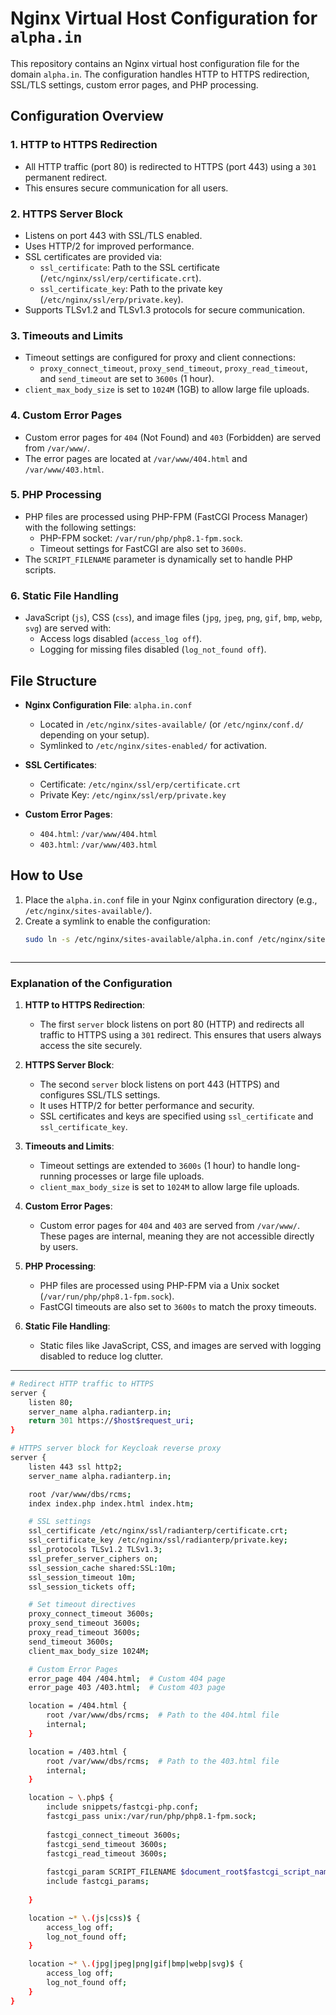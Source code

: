 # Nginx Virtual Host Configuration for `alpha.in`

This repository contains an Nginx virtual host configuration file for the domain `alpha.in`. The configuration handles HTTP to HTTPS redirection, SSL/TLS settings, custom error pages, and PHP processing.

## Configuration Overview

### 1. **HTTP to HTTPS Redirection**
   - All HTTP traffic (port 80) is redirected to HTTPS (port 443) using a `301` permanent redirect.
   - This ensures secure communication for all users.

### 2. **HTTPS Server Block**
   - Listens on port 443 with SSL/TLS enabled.
   - Uses HTTP/2 for improved performance.
   - SSL certificates are provided via:
     - `ssl_certificate`: Path to the SSL certificate (`/etc/nginx/ssl/erp/certificate.crt`).
     - `ssl_certificate_key`: Path to the private key (`/etc/nginx/ssl/erp/private.key`).
   - Supports TLSv1.2 and TLSv1.3 protocols for secure communication.

### 3. **Timeouts and Limits**
   - Timeout settings are configured for proxy and client connections:
     - `proxy_connect_timeout`, `proxy_send_timeout`, `proxy_read_timeout`, and `send_timeout` are set to `3600s` (1 hour).
   - `client_max_body_size` is set to `1024M` (1GB) to allow large file uploads.

### 4. **Custom Error Pages**
   - Custom error pages for `404` (Not Found) and `403` (Forbidden) are served from `/var/www/`.
   - The error pages are located at `/var/www/404.html` and `/var/www/403.html`.

### 5. **PHP Processing**
   - PHP files are processed using PHP-FPM (FastCGI Process Manager) with the following settings:
     - PHP-FPM socket: `/var/run/php/php8.1-fpm.sock`.
     - Timeout settings for FastCGI are also set to `3600s`.
   - The `SCRIPT_FILENAME` parameter is dynamically set to handle PHP scripts.

### 6. **Static File Handling**
   - JavaScript (`js`), CSS (`css`), and image files (`jpg`, `jpeg`, `png`, `gif`, `bmp`, `webp`, `svg`) are served with:
     - Access logs disabled (`access_log off`).
     - Logging for missing files disabled (`log_not_found off`).

## File Structure
- **Nginx Configuration File**: `alpha.in.conf`
  - Located in `/etc/nginx/sites-available/` (or `/etc/nginx/conf.d/` depending on your setup).
  - Symlinked to `/etc/nginx/sites-enabled/` for activation.

- **SSL Certificates**:
  - Certificate: `/etc/nginx/ssl/erp/certificate.crt`
  - Private Key: `/etc/nginx/ssl/erp/private.key`

- **Custom Error Pages**:
  - `404.html`: `/var/www/404.html`
  - `403.html`: `/var/www/403.html`

## How to Use
1. Place the `alpha.in.conf` file in your Nginx configuration directory (e.g., `/etc/nginx/sites-available/`).
2. Create a symlink to enable the configuration:
   ```bash
   sudo ln -s /etc/nginx/sites-available/alpha.in.conf /etc/nginx/sites-enabled/


   
---

### Explanation of the Configuration

1. **HTTP to HTTPS Redirection**:
   - The first `server` block listens on port 80 (HTTP) and redirects all traffic to HTTPS using a `301` redirect. This ensures that users always access the site securely.

2. **HTTPS Server Block**:
   - The second `server` block listens on port 443 (HTTPS) and configures SSL/TLS settings.
   - It uses HTTP/2 for better performance and security.
   - SSL certificates and keys are specified using `ssl_certificate` and `ssl_certificate_key`.

3. **Timeouts and Limits**:
   - Timeout settings are extended to `3600s` (1 hour) to handle long-running processes or large file uploads.
   - `client_max_body_size` is set to `1024M` to allow large file uploads.

4. **Custom Error Pages**:
   - Custom error pages for `404` and `403` are served from `/var/www/`. These pages are internal, meaning they are not accessible directly by users.

5. **PHP Processing**:
   - PHP files are processed using PHP-FPM via a Unix socket (`/var/run/php/php8.1-fpm.sock`).
   - FastCGI timeouts are also set to `3600s` to match the proxy timeouts.

6. **Static File Handling**:
   - Static files like JavaScript, CSS, and images are served with logging disabled to reduce log clutter.

---

```bash
# Redirect HTTP traffic to HTTPS
server {
    listen 80;
    server_name alpha.radianterp.in;
    return 301 https://$host$request_uri;
}

# HTTPS server block for Keycloak reverse proxy
server {
    listen 443 ssl http2;
    server_name alpha.radianterp.in;

    root /var/www/dbs/rcms;
    index index.php index.html index.htm;    

    # SSL settings
    ssl_certificate /etc/nginx/ssl/radianterp/certificate.crt;
    ssl_certificate_key /etc/nginx/ssl/radianterp/private.key;
    ssl_protocols TLSv1.2 TLSv1.3;
    ssl_prefer_server_ciphers on;
    ssl_session_cache shared:SSL:10m;
    ssl_session_timeout 10m;
    ssl_session_tickets off;

    # Set timeout directives
    proxy_connect_timeout 3600s;
    proxy_send_timeout 3600s;
    proxy_read_timeout 3600s;
    send_timeout 3600s;
    client_max_body_size 1024M;

    # Custom Error Pages
    error_page 404 /404.html;  # Custom 404 page
    error_page 403 /403.html;  # Custom 403 page

    location = /404.html {
        root /var/www/dbs/rcms;  # Path to the 404.html file
        internal;
    }

    location = /403.html {
        root /var/www/dbs/rcms;  # Path to the 403.html file
        internal;
    }

    location ~ \.php$ {
        include snippets/fastcgi-php.conf;
        fastcgi_pass unix:/var/run/php/php8.1-fpm.sock;
        
        fastcgi_connect_timeout 3600s;
        fastcgi_send_timeout 3600s;
        fastcgi_read_timeout 3600s;
        
        fastcgi_param SCRIPT_FILENAME $document_root$fastcgi_script_name;
        include fastcgi_params;
    
    }

    location ~* \.(js|css)$ {
        access_log off;
        log_not_found off;
    }

    location ~* \.(jpg|jpeg|png|gif|bmp|webp|svg)$ {
        access_log off;
        log_not_found off;
    }
}
```
